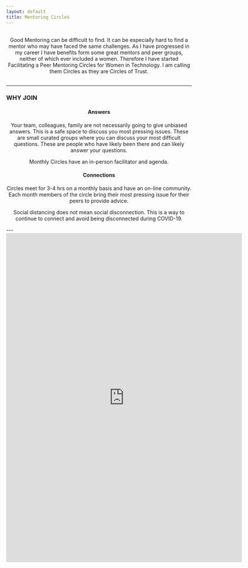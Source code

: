 ```yaml
---
layout: default
title: Mentoring Circles
---
```


<p style="margin:30px 0;" align="center">
Good Mentoring can be difficult to find. It can be especially hard to find a mentor who may have faced the same challenges. As I have progressed in my career I have benefits form some great mentors and peer groups, neither of which ever included a women. Therefore I have started Facilitating a Peer Mentoring Circles for Women in Technology. I am calling them Circles as they are Circles of Trust.</p>

---

### WHY JOIN

 <h4 align="center">Answers</h4>
 <p align="center">Your team, colleagues, family are not necessarily going to give unbiased answers.  This is a safe space to discuss you most pressing issues. These are small curated groups where you can discuss your most difficult questions. These are people who have likely been there and can likely answer your questions.</p> <p align="center">Monthly Circles have an in-person facilitator and agenda.</p>

<h4 align="center">Connections</h4>
<p align="center">Circles meet for 3-4 hrs on a monthly basis and have an on-line community. Each month members of the circle bring their most pressing issue for their peers to provide advice. </p>
<p align="center">Social distancing does not mean social disconnection. This is a way to continue to connect and avoid being disconnected during COVID-19.</p>
---

<iframe style="margin:auto;display:block;" src="https://docs.google.com/forms/d/e/1FAIpQLSfcW-FRhM4zQxJiQCvZR7emEq9q15-i0qcZ-fBmsmBi3aQt2Q/viewform?embedded=true" width="640" height="892" frameborder="0" marginheight="0" marginwidth="0" display="block">Loading…</iframe>